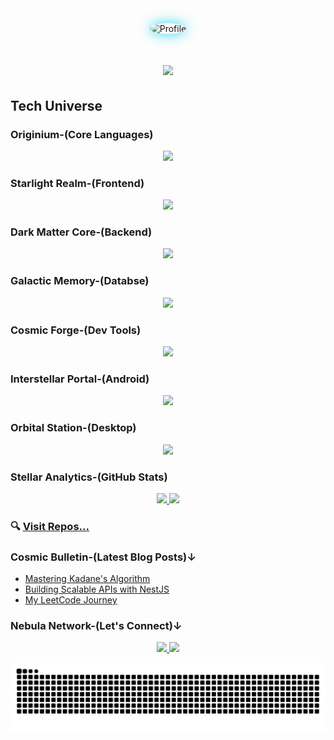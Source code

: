 
<div align="center">
  <img src="https://avatars.githubusercontent.com/u/117673483?s=400&u=66da47391b7ca9d016353b163b4d4256db1ec7eb&v=4" alt="Profile" width="250" style="border-radius:50%; box-shadow: 0 0 20px #22D3EE;"/>
</div>

<h1 align="center">
    <img src="https://readme-typing-svg.herokuapp.com/?font=Fira+Code&size=35&pause=500&color=15B392&center=true&vCenter=true&width=600&height=70&duration=3000&lines=Hello+✌🏻;I'm;Kamran+Hossain+Topu;Full+Stack+Web+Developer;MERN+Stack+Specialist;DSA+Enthusiast;Problem+Solver" />
</h1>

##  Tech Universe

### Originium-(Core Languages) 
<div align="center">
    <img src="https://skillicons.dev/icons?i=java,js,ts,c" />
</div>

### Starlight Realm-(Frontend) 
<div align="center">
    <img src="https://skillicons.dev/icons?i=react,nextjs,html,css,tailwind,bootstrap,threejs" />
</div>


### Dark Matter Core-(Backend) 
<div align="center">
    <img src="https://skillicons.dev/icons?i=nodejs,express,nestjs" />
</div>

### Galactic Memory-(Databse) 
<div align="center">
    <img src="https://skillicons.dev/icons?i=mongodb,prisma,postgres,mysql" />
</div>

### Cosmic Forge-(Dev Tools) 
<div align="center">
<img src="https://skillicons.dev/icons?i=git,github,docker,githubactions,postman,linux" />
</div>

### Interstellar Portal-(Android) 
<div align="center">
    <img src="https://skillicons.dev/icons?i=flutter,androidstudio" />
</div>

### Orbital Station-(Desktop) 
<div align="center">
    <img src="https://skillicons.dev/icons?i=electron" />
</div>





### Stellar Analytics-(GitHub Stats)
<div align="center">
  <a href="https://github.com/MuhammadTopu">
    <img height="180em" src="https://github-readme-stats.vercel.app/api?username=MuhammadTopu&show_icons=true&theme=radical&include_all_commits=true&count_private=true" />
    <img height="180em" src="https://github-readme-stats.vercel.app/api/top-langs/?username=MuhammadTopu&layout=compact&langs_count=8&theme=radical" />
  </a>
</div>




### 🔍 [Visit Repos...](https://github.com/MuhammadTopu?tab=repositories)

### Cosmic Bulletin-(Latest Blog Posts)↓
- [Mastering Kadane's Algorithm](https://leetcode.com/problems/maximum-subarray/solutions/5056886/kadanes-algorithm-on/)
- [Building Scalable APIs with NestJS](https://www.linkedin.com/posts/kamranhossaintopu_apnacollege-fullstackwebdevelopment-activity-7128771470201131008-eQYY)
- [My LeetCode Journey](https://leetcode.com/Kamran_Hossain_Topu/)

### Nebula Network-(Let's Connect)↓
<p align="center">
  <a href="https://www.linkedin.com/in/kamranhossaintopu/">
      <img src="https://skillicons.dev/icons?i=linkedin" />
  </a>
  <a href="mailto:hossainarman953@gmail.com">
    <img src="https://skillicons.dev/icons?i=gmail" />
  </a>
</p>





<picture>
  <source media="(prefers-color-scheme: dark)" srcset="https://raw.githubusercontent.com/MuhammadTopu/MuhammadTopu/output/github-contribution-grid-snake.svg" />
  <source media="(prefers-color-scheme: light)" srcset="https://raw.githubusercontent.com/MuhammadTopu/MuhammadTopu/output/github-contribution-grid-snake.svg" />
  <img alt="github-snake" src="https://raw.githubusercontent.com/MuhammadTopu/MuhammadTopu/output/github-contribution-grid-snake.svg" />
</picture>

